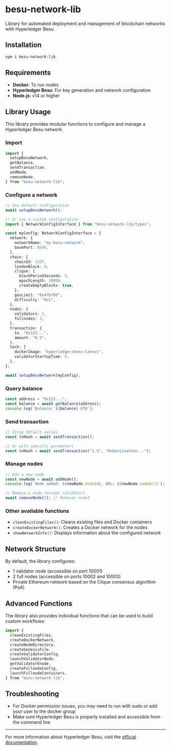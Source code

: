 # besu-network-lib

Library for automated deployment and management of blockchain networks with Hyperledger Besu.

## Installation

```bash
npm i besu-network-lib
```

## Requirements

- **Docker**: To run nodes
- **Hyperledger Besu**: For key generation and network configuration
- **Node.js**: v14 or higher

## Library Usage

This library provides modular functions to configure and manage a Hyperledger Besu network.

### Import

```typescript
import {
  setupBesuNetwork,
  getBalance,
  sendTransaction,
  addNode,
  removeNode,
} from "besu-network-lib";
```

### Configure a network

```typescript
// Use default configuration
await setupBesuNetwork();

// Or use a custom configuration
import { NetworkConfigInterface } from "besu-network-lib/types";

const myConfig: NetworkConfigInterface = {
  network: {
    networkName: "my-besu-network",
    basePort: 8545,
  },
  chain: {
    chainId: 1337,
    londonBlock: 0,
    clique: {
      blockPeriodSeconds: 5,
      epochLength: 30000,
      createEmptyBlocks: true,
    },
    gasLimit: "0x47b760",
    difficulty: "0x1",
  },
  nodes: {
    validators: 1,
    fullnodes: 3,
  },
  transaction: {
    to: "0x123...",
    amount: "0.5",
  },
  tech: {
    dockerImage: "hyperledger/besu:latest",
    validatorStartupTime: 5,
  },
};

await setupBesuNetwork(myConfig);
```

### Query balance

```typescript
const address = "0x123...";
const balance = await getBalance(address);
console.log(`Balance: ${balance} ETH`);
```

### Send transaction

```typescript
// Using default values
const txHash = await sendTransaction();

// Or with specific parameters
const txHash = await sendTransaction("1.5", "0xDestination...");
```

### Manage nodes

```typescript
// Add a new node
const newNode = await addNode();
console.log(`Node added: ${newNode.nodeId}, URL: ${newNode.nodeUrl}`);

// Remove a node (except validator)
await removeNode(3); // Removes node3
```

### Other available functions

- `cleanExistingFiles()`: Cleans existing files and Docker containers
- `createDockerNetwork()`: Creates a Docker network for the nodes
- `showNetworkInfo()`: Displays information about the configured network

## Network Structure

By default, the library configures:

- 1 validator node (accessible on port 10001)
- 2 full nodes (accessible on ports 10002 and 10003)
- Private Ethereum network based on the Clique consensus algorithm (PoA)

## Advanced Functions

The library also provides individual functions that can be used to build custom workflows:

```typescript
import {
  cleanExistingFiles,
  createDockerNetwork,
  createNodeDirectory,
  createGenesisFile,
  createValidatorConfig,
  launchValidatorNode,
  getValidatorEnode,
  createFullnodeConfig,
  launchFullnodeContainers,
} from "besu-network-lib";
```

## Troubleshooting

- For Docker permission issues, you may need to run with sudo or add your user to the docker group
- Make sure Hyperledger Besu is properly installed and accessible from the command line

---

For more information about Hyperledger Besu, visit the [official documentation](https://besu.hyperledger.org/).
